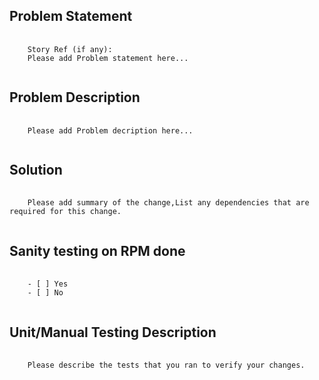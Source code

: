 ## Problem Statement
<pre>
  <code>
    Story Ref (if any):
    Please add Problem statement here...
  </code>
</pre>
## Problem Description
<pre>
  <code>
    Please add Problem decription here...
  </code>
</pre>
## Solution
<pre>
  <code>
    Please add summary of the change,List any dependencies that are required for this change.
  </code>
</pre>
## Sanity testing on RPM done
<pre>
  <code>
    - [ ] Yes
    - [ ] No
  </code>
</pre>
## Unit/Manual Testing Description
<pre>
  <code>
    Please describe the tests that you ran to verify your changes.
  </code>
</pre>
